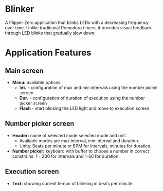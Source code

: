 # Blinker

A Flipper Zero application that blinks LEDs with a decreasing frequency over time. Unlike traditional Pomodoro timers, it provides visual feedback through LED blinks that gradually slow down.

# Application Features

## Main screen
* **Menu:** available options
    * **Int.** - configuration of max and min intervals using the number picker screen
    * **Dur.** - configuration of duration of execution using the number picker screen
    * **Flash** - start blinking the LED light and move to execution screen

## Number picker screen
* **Header:** name of selected mode selected mode and unit.
    * Available modes are max interval, min interval and duration.
    * Units: Beats per minute or BPM for intervals, minutes for duration.
* **Number picker:** keyboard with buffer to choose a number in correct constrains. 1 - 200 for intervals and 1-60 for duration.

## Execution screen
* **Text:** showing current tempo of blinking in beats per minute.